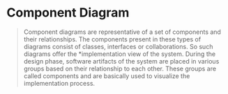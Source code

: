 # Component Diagram
>Component diagrams are representative of a set of components and their relationships. The components present in these types of diagrams consist of classes, interfaces or collaborations. So such diagrams offer the *implementation view of the system. During the design phase, software artifacts of the system are placed in various groups based on their relationship to each other. These groups are called components and are basically used to visualize the implementation process.
<!--stackedit_data:
eyJoaXN0b3J5IjpbNTk2NTg3ODY3XX0=
-->